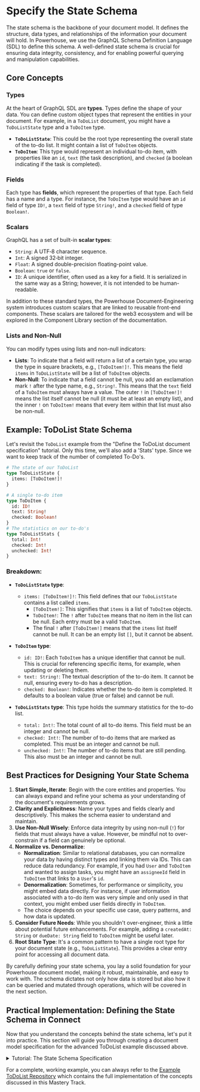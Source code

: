 # Specify the State Schema

The state schema is the backbone of your document model. It defines the structure, data types, and relationships of the information your document will hold. In Powerhouse, we use the GraphQL Schema Definition Language (SDL) to define this schema. A well-defined state schema is crucial for ensuring data integrity, consistency, and for enabling powerful querying and manipulation capabilities.

## Core Concepts

### Types
At the heart of GraphQL SDL are **types**. Types define the shape of your data. You can define custom object types that represent the entities in your document. For example, in a `ToDoList` document, you might have a `ToDoListState` type and a `ToDoItem` type.

*   **`ToDoListState`**: This could be the root type representing the overall state of the to-do list. It might contain a list of `ToDoItem` objects.
*   **`ToDoItem`**: This type would represent an individual to-do item, with properties like an `id`, `text` (the task description), and `checked` (a boolean indicating if the task is completed).

### Fields
Each type has **fields**, which represent the properties of that type. Each field has a name and a type. For instance, the `ToDoItem` type would have an `id` field of type `ID!`, a `text` field of type `String!`, and a `checked` field of type `Boolean!`.

### Scalars
GraphQL has a set of built-in **scalar types**:
*   `String`: A UTF‐8 character sequence.
*   `Int`: A signed 32‐bit integer.
*   `Float`: A signed double-precision floating-point value.
*   `Boolean`: `true` or `false`.
*   `ID`: A unique identifier, often used as a key for a field. It is serialized in the same way as a String; however, it is not intended to be human-readable.

In addition to these standard types, the Powerhouse Document-Engineering system introduces custom scalars that are linked to reusable front-end components. These scalars are tailored for the web3 ecosystem and will be explored in the Component Library section of the documentation.

### Lists and Non-Null
You can modify types using lists and non-null indicators:
*   **Lists**: To indicate that a field will return a list of a certain type, you wrap the type in square brackets, e.g., `[ToDoItem!]!`. This means the field `items` in `ToDoListState` will be a list of `ToDoItem` objects.
*   **Non-Null**: To indicate that a field cannot be null, you add an exclamation mark `!` after the type name, e.g., `String!`. This means that the `text` field of a `ToDoItem` must always have a value. The outer `!` in `[ToDoItem!]!` means the list itself cannot be null (it must be at least an empty list), and the inner `!` on `ToDoItem!` means that every item within that list must also be non-null.

## Example: ToDoList State Schema

Let's revisit the `ToDoList` example from the "Define the ToDoList document specification" tutorial.
Only this time, we'll also add a 'Stats' type. Since we want to keep track of the number of completed To-Do's.

```graphql
# The state of our ToDoList
type ToDoListState {
  items: [ToDoItem!]!
}

# A single to-do item
type ToDoItem {
  id: ID!
  text: String!
  checked: Boolean!
}
# The statistics on our to-do's
type ToDoListStats {
  total: Int!
  checked: Int!
  unchecked: Int!
}
```

### Breakdown:

*   **`ToDoListState` type**:
    *   `items: [ToDoItem!]!`: This field defines that our `ToDoListState` contains a list called `items`.
        *   `[ToDoItem!]`: This signifies that `items` is a list of `ToDoItem` objects.
        *   `ToDoItem!`: The `!` after `ToDoItem` means that no item in the list can be null. Each entry must be a valid `ToDoItem`.
        *   The final `!` after `[ToDoItem!]` means that the `items` list itself cannot be null. It can be an empty list `[]`, but it cannot be absent.

*   **`ToDoItem` type**:
    *   `id: ID!`: Each `ToDoItem` has a unique identifier that cannot be null. This is crucial for referencing specific items, for example, when updating or deleting them.
    *   `text: String!`: The textual description of the to-do item. It cannot be null, ensuring every to-do has a description.
    *   `checked: Boolean!`: Indicates whether the to-do item is completed. It defaults to a boolean value (true or false) and cannot be null.

*   **`ToDoListStats` type**: This type holds the summary statistics for the to-do list.
    *   `total: Int!`: The total count of all to-do items. This field must be an integer and cannot be null.
    *   `checked: Int!`: The number of to-do items that are marked as completed. This must be an integer and cannot be null.
    *   `unchecked: Int!`: The number of to-do items that are still pending. This also must be an integer and cannot be null.

## Best Practices for Designing Your State Schema

1.  **Start Simple, Iterate**: Begin with the core entities and properties. You can always expand and refine your schema as your understanding of the document's requirements grows.
2.  **Clarity and Explicitness**: Name your types and fields clearly and descriptively. This makes the schema easier to understand and maintain.
3.  **Use Non-Null Wisely**: Enforce data integrity by using non-null (`!`) for fields that must always have a value. However, be mindful not to over-constrain if a field can genuinely be optional.
4.  **Normalize vs. Denormalize**:
    *   **Normalization**: Similar to relational databases, you can normalize your data by having distinct types and linking them via IDs. This can reduce data redundancy. For example, if you had `User` and `ToDoItem` and wanted to assign tasks, you might have an `assigneeId` field in `ToDoItem` that links to a `User`'s `id`.
    *   **Denormalization**: Sometimes, for performance or simplicity, you might embed data directly. For instance, if user information associated with a to-do item was very simple and only used in that context, you might embed user fields directly in `ToDoItem`.
    *   The choice depends on your specific use case, query patterns, and how data is updated.
5.  **Consider Future Needs**: While you shouldn't over-engineer, think a little about potential future enhancements. For example, adding a `createdAt: String` or `dueDate: String` field to `ToDoItem` might be useful later.
6.  **Root State Type**: It's a common pattern to have a single root type for your document state (e.g., `ToDoListState`). This provides a clear entry point for accessing all document data.

By carefully defining your state schema, you lay a solid foundation for your Powerhouse document model, making it robust, maintainable, and easy to work with. The schema dictates not only how data is stored but also how it can be queried and mutated through operations, which will be covered in the next section.

## Practical Implementation: Defining the State Schema in Connect

Now that you understand the concepts behind the state schema, let's put it into practice. This section will guide you through creating a document model specification for the advanced ToDoList example discussed above.

<details>
<summary>Tutorial: The State Schema Specification</summary> 

### Prerequisites

-   You have a Powerhouse project set up. If not, please follow the [Create a new Powerhouse Project](../../GetStarted/CreateNewPowerhouseProject) tutorial.
-   Connect Studio is running. If not, navigate to your project directory in the terminal and run `ph connect`.

### Steps

1.  **Create a New Document Model**:
    -   With Connect Studio open in your browser, navigate into your local drive.
    -   At the bottom of the page in the 'New Document' section, click the `DocumentModel` button to create a new document model specification.

2.  **Define Document Metadata**:
    -   **Name**: Give your document model a descriptive name, for example, `ToDoList`. **Pay close attention to capitalization, as it influences our code.**
    -   **Document Type**: In the 'Document Type' field, enter a unique identifier for this document type, for instance, `powerhouse/todolist`.

3.  **Specify the State Schema**:
    -   In the code editor provided, you'll see a template for a GraphQL schema.
    -   Replace the entire content of the editor with the advanced `ToDoList` schema we've designed in this chapter:

    ```graphql
    # The state of our ToDoList
    type ToDoListState {
      items: [ToDoItem!]!
    }

    # A single to-do item
    type ToDoItem {
      id: ID!
      text: String!
      checked: Boolean!
    }
    # The statistics on our to-do's
    type ToDoListStats {
      total: Int!
      checked: Int!
      unchecked: Int!
    }
    ```

4.  **Sync Schema and View Initial State**:
    -   After pasting the schema, click the **'Sync with schema'** button.
    -   This action processes your schema and generates an initial JSON state for your document model based on the `ToDoListState` type. You can view this initial state, which helps you verify that your schema is structured correctly.

    For now, you can ignore the "Modules & Operations" section. We will define and implement the operations that modify this state in the upcoming sections of this Mastery Track.

By completing these steps, you have successfully specified the data structure for the advanced ToDoList document model. The next step is to define the operations that will allow users to interact with and change this state.

</details>

For a complete, working example, you can always refer to the [Example ToDoList Repository](/academy/MasteryTrack/DocumentModelCreation/ExampleToDoListRepository) which contains the full implementation of the concepts discussed in this Mastery Track.

